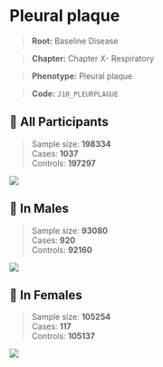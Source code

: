 # Pleural plaque

> **Root:** Baseline Disease  

> **Chapter:** Chapter X- Respiratory  

> **Phenotype:** Pleural plaque  

> **Code:** `J10_PLEURPLAGUE`

## 🧪 All Participants  
> Sample size: **198334**  
> Cases: **1037**  
> Controls: **197297**
<img src="/Disease/Figures/ALL/Incidence/J10_PLEURPLAGUE.png"/>
<CsvTable src="/Disease/Data/ALL/Incidence/COX_J10_PLEURPLAGUE.csv" label="🔍 View full results" />

## 👨 In Males  
> Sample size: **93080**  
> Cases: **920**  
> Controls: **92160**
<img src="/Disease/Figures/Male/Incidence/J10_PLEURPLAGUE.png"/>
<CsvTable src="/Disease/Data/Male/Incidence/COX_J10_PLEURPLAGUE.csv" label="🔍 View full results" />

## 👩 In Females  
> Sample size: **105254**  
> Cases: **117**  
> Controls: **105137**
<img src="/Disease/Figures/Female/Incidence/J10_PLEURPLAGUE.png"/>
<CsvTable src="/Disease/Data/Female/Incidence/COX_J10_PLEURPLAGUE.csv" label="🔍 View full results" />
